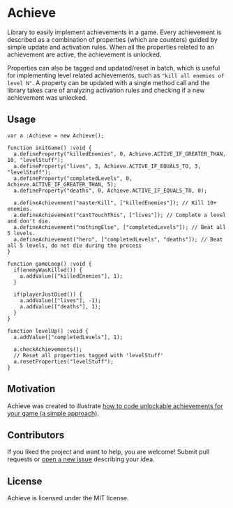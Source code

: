 # Achieve

Library to easily implement achievements in a game. Every achievement is described as a combination of properties (which are counters) guided by simple update and activation rules. When all the properties related to an achievement are active, the achievement is unlocked.

Properties can also be tagged and updated/reset in batch, which is useful for implementing level related achievements, such as `"kill all enemies of level N"`. A property can be updated with a single method call and the library takes care of analyzing activation rules and checking if a new achievement was unlocked.

## Usage

```
var a :Achieve = new Achieve();

function initGame() :void {
  a.defineProperty("killedEnemies", 0, Achieve.ACTIVE_IF_GREATER_THAN, 10, "levelStuff");
  a.defineProperty("lives", 3, Achieve.ACTIVE_IF_EQUALS_TO, 3, "levelStuff");
  a.defineProperty("completedLevels", 0, Achieve.ACTIVE_IF_GREATER_THAN, 5);
  a.defineProperty("deaths", 0, Achieve.ACTIVE_IF_EQUALS_TO, 0);

  a.defineAchievement("masterKill", ["killedEnemies"]); // Kill 10+ enemies.
  a.defineAchievement("cantTouchThis", ["lives"]); // Complete a level and don't die.
  a.defineAchievement("nothingElse", ["completedLevels"]); // Beat all 5 levels.
  a.defineAchievement("hero", ["completedLevels", "deaths"]); // Beat all 5 levels, do not die during the process
}

function gameLoop() :void {
  if(enemyWasKilled()) {
    a.addValue(["killedEnemies"], 1);
  }

  if(playerJustDied()) {
    a.addValue(["lives"], -1);
    a.addValue(["deaths"], 1);
  }
}

function levelUp() :void {
  a.addValue(["completedLevels"], 1);

  a.checkAchievements();
  // Reset all properties tagged with 'levelStuff'
  a.resetProperties("levelStuff");
}
```

## Motivation

Achieve was created to illustrate [how to code unlockable achievements for your game (a simple approach)](http://gamedevelopment.tutsplus.com/tutorials/how-to-code-unlockable-achievements-for-your-game-a-simple-approach--gamedev-6012).

## Contributors

If you liked the project and want to help, you are welcome! Submit pull requests or [open a new issue](https://github.com/Dovyski/Achieve/issues) describing your idea.

## License

Achieve is licensed under the MIT license.
